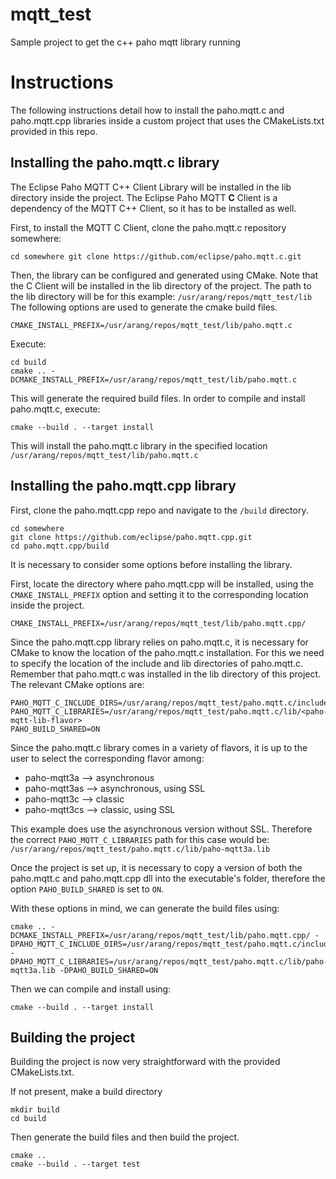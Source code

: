 # mqtt_test
Sample project to get the c++ paho mqtt library running

# Instructions

The following instructions detail how to install the paho.mqtt.c and paho.mqtt.cpp libraries inside a custom project that uses the CMakeLists.txt provided in this repo.

## Installing the paho.mqtt.c library

The Eclipse Paho MQTT C++ Client Library will be installed in the lib directory inside the project.
The Eclipse Paho MQTT **C** Client is a dependency of the MQTT C++ Client, so it has to be installed as well.

First, to install the MQTT C Client, clone the paho.mqtt.c repository somewhere:

`
cd somewhere
git clone https://github.com/eclipse/paho.mqtt.c.git
`

Then, the library can be configured and generated using CMake.
Note that the C Client will be installed in the lib directory of the project.
The path to the lib directory will be for this example: `/usr/arang/repos/mqtt_test/lib`
The following options are used to generate the cmake build files.

```
CMAKE_INSTALL_PREFIX=/usr/arang/repos/mqtt_test/lib/paho.mqtt.c
```

Execute:

```
cd build
cmake .. -DCMAKE_INSTALL_PREFIX=/usr/arang/repos/mqtt_test/lib/paho.mqtt.c
```

This will generate the required build files. In order to compile and install paho.mqtt.c, execute:

```
cmake --build . --target install
```

This will install the paho.mqtt.c library in the specified location `/usr/arang/repos/mqtt_test/lib/paho.mqtt.c`

## Installing the paho.mqtt.cpp library

First, clone the paho.mqtt.cpp repo and navigate to the `/build` directory.

```
cd somewhere
git clone https://github.com/eclipse/paho.mqtt.cpp.git
cd paho.mqtt.cpp/build
```

It is necessary to consider some options before installing the library. 

First, locate the directory where paho.mqtt.cpp will be installed, using the `CMAKE_INSTALL_PREFIX` option and setting it to the corresponding location inside the project.

```CMAKE_INSTALL_PREFIX=/usr/arang/repos/mqtt_test/lib/paho.mqtt.cpp/```

Since the paho.mqtt.cpp library relies on paho.mqtt.c, it is necessary for CMake to know the location of the paho.mqtt.c installation. For this we need to specify the location of the include and lib directories of paho.mqtt.c. Remember that paho.mqtt.c was installed in the lib directory of this project. The relevant CMake options are:

```
PAHO_MQTT_C_INCLUDE_DIRS=/usr/arang/repos/mqtt_test/paho.mqtt.c/include
PAHO_MQTT_C_LIBRARIES=/usr/arang/repos/mqtt_test/paho.mqtt.c/lib/<paho-mqtt-lib-flavor>
PAHO_BUILD_SHARED=ON
```

Since the paho.mqtt.c library comes in a variety of flavors, it is up to the user to select the corresponding flavor among:
- paho-mqtt3a   --> asynchronous
- paho-mqtt3as  --> asynchronous, using SSL
- paho-mqtt3c   --> classic
- paho-mqtt3cs  --> classic, using SSL

This example does use the asynchronous version without SSL. Therefore the correct `PAHO_MQTT_C_LIBRARIES` path for this case would be: `/usr/arang/repos/mqtt_test/paho.mqtt.c/lib/paho-mqtt3a.lib`

Once the project is set up, it is necessary to copy a version of both the paho.mqtt.c and paho.mqtt.cpp dll into the executable's folder, therefore the option `PAHO_BUILD_SHARED` is set to `ON`.

With these options in mind, we can generate the build files using:

```
cmake .. -DCMAKE_INSTALL_PREFIX=/usr/arang/repos/mqtt_test/lib/paho.mqtt.cpp/ -DPAHO_MQTT_C_INCLUDE_DIRS=/usr/arang/repos/mqtt_test/paho.mqtt.c/include -DPAHO_MQTT_C_LIBRARIES=/usr/arang/repos/mqtt_test/paho.mqtt.c/lib/paho-mqtt3a.lib -DPAHO_BUILD_SHARED=ON
```

Then we can compile and install using:

```
cmake --build . --target install
```

## Building the project

Building the project is now very straightforward with the provided CMakeLists.txt.

If not present, make a build directory
```
mkdir build
cd build
```

Then generate the build files and then build the project.
```
cmake ..
cmake --build . --target test
```
